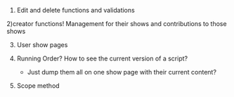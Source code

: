 1) Edit and delete functions and validations

2)creator functions! Management for their shows and contributions to those shows

3) User show pages

4) Running Order? How to see the current version of a script?
    - Just dump them all on one show page with their current content?

5) Scope method

